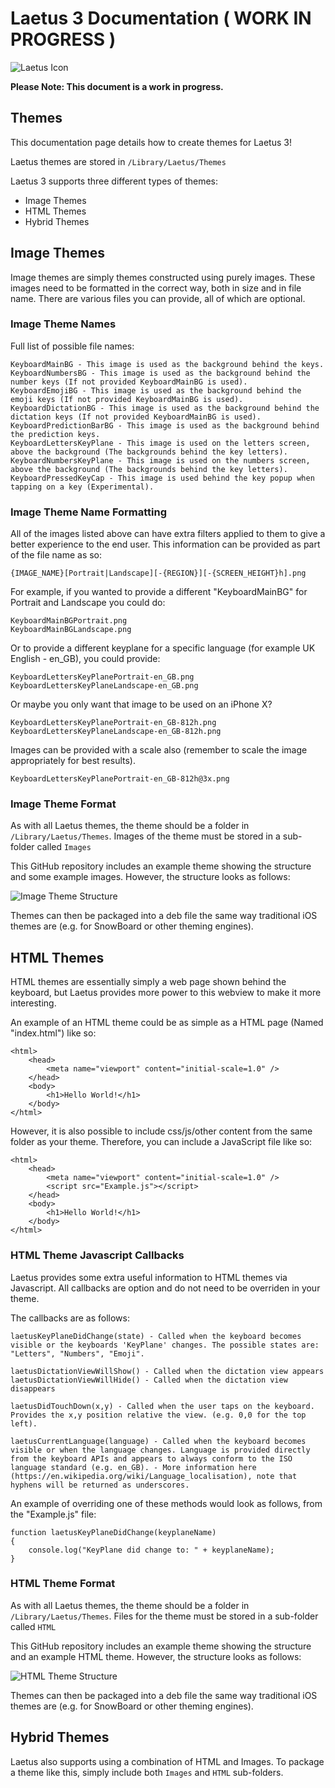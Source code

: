 # Laetus 3 Documentation ( WORK IN PROGRESS )

![Laetus Icon](https://i.imgur.com/VLQ2Q0Y.png)

**Please Note: This document is a work in progress.**

## Themes

This documentation page details how to create themes for Laetus 3!

Laetus themes are stored in ```/Library/Laetus/Themes```

Laetus 3 supports three different types of themes:
- Image Themes
- HTML Themes
- Hybrid Themes

## Image Themes
Image themes are simply themes constructed using purely images. These images need to be formatted in the correct way, both in size and in file name.
There are various files you can provide, all of which are optional.

### Image Theme Names
Full list of possible file names:
```
KeyboardMainBG - This image is used as the background behind the keys.
KeyboardNumbersBG - This image is used as the background behind the number keys (If not provided KeyboardMainBG is used).
KeyboardEmojiBG - This image is used as the background behind the emoji keys (If not provided KeyboardMainBG is used).
KeyboardDictationBG - This image is used as the background behind the dictation keys (If not provided KeyboardMainBG is used).
KeyboardPredictionBarBG - This image is used as the background behind the prediction keys.
KeyboardLettersKeyPlane - This image is used on the letters screen, above the background (The backgrounds behind the key letters).
KeyboardNumbersKeyPlane - This image is used on the numbers screen, above the background (The backgrounds behind the key letters).
KeyboardPressedKeyCap - This image is used behind the key popup when tapping on a key (Experimental).
```

### Image Theme Name Formatting
All of the images listed above can have extra filters applied to them to give a better experience to the end user. This information can be provided as part of the file name as so:
```
{IMAGE_NAME}[Portrait|Landscape][-{REGION}][-{SCREEN_HEIGHT}h].png
```
For example, if you wanted to provide a different "KeyboardMainBG" for Portrait and Landscape you could do:
```
KeyboardMainBGPortrait.png
KeyboardMainBGLandscape.png
```
Or to provide a different keyplane for a specific language (for example UK English - en_GB), you could provide:
```
KeyboardLettersKeyPlanePortrait-en_GB.png
KeyboardLettersKeyPlaneLandscape-en_GB.png
```
Or maybe you only want that image to be used on an iPhone X?
```
KeyboardLettersKeyPlanePortrait-en_GB-812h.png
KeyboardLettersKeyPlaneLandscape-en_GB-812h.png
```

Images can be provided with a scale also (remember to scale the image appropriately for best results).
```
KeyboardLettersKeyPlanePortrait-en_GB-812h@3x.png
```

### Image Theme Format
As with all Laetus themes, the theme should be a folder in ```/Library/Laetus/Themes```.
Images of the theme must be stored in a sub-folder called ```Images```

This GitHub repository includes an example theme showing the structure and some example images. However, the structure looks as follows:

![Image Theme Structure](https://i.imgur.com/Ik3lSoM.png)

Themes can then be packaged into a deb file the same way traditional iOS themes are (e.g. for SnowBoard or other theming engines).

## HTML Themes
HTML themes are essentially simply a web page shown behind the keyboard, but Laetus provides more power to this webview to make it more interesting. 

An example of an HTML theme could be as simple as a HTML page (Named "index.html") like so:
```
<html>
    <head>
        <meta name="viewport" content="initial-scale=1.0" />
    </head>
    <body>
        <h1>Hello World!</h1>
    </body>
</html>
```

However, it is also possible to include css/js/other content from the same folder as your theme. Therefore, you can include a JavaScript file like so:
```
<html>
    <head>
        <meta name="viewport" content="initial-scale=1.0" />
        <script src="Example.js"></script>
    </head>
    <body>
        <h1>Hello World!</h1>
    </body>
</html>
```

### HTML Theme Javascript Callbacks
Laetus provides some extra useful information to HTML themes via Javascript.
All callbacks are option and do not need to be overriden in your theme.

The callbacks are as follows:
```
laetusKeyPlaneDidChange(state) - Called when the keyboard becomes visible or the keyboards 'KeyPlane' changes. The possible states are: "Letters", "Numbers", "Emoji".

laetusDictationViewWillShow() - Called when the dictation view appears
laetusDictationViewWillHide() - Called when the dictation view disappears

laetusDidTouchDown(x,y) - Called when the user taps on the keyboard. Provides the x,y position relative the view. (e.g. 0,0 for the top left).

laetusCurrentLanguage(language) - Called when the keyboard becomes visible or when the language changes. Language is provided directly from the keyboard APIs and appears to always conform to the ISO language standard (e.g. en_GB). - More information here (https://en.wikipedia.org/wiki/Language_localisation), note that hyphens will be returned as underscores. 
```

An example of overriding one of these methods would look as follows, from the "Example.js" file:
```
function laetusKeyPlaneDidChange(keyplaneName)
{
    console.log("KeyPlane did change to: " + keyplaneName);
}
```

### HTML Theme Format
As with all Laetus themes, the theme should be a folder in ```/Library/Laetus/Themes```.
Files for the theme must be stored in a sub-folder called ```HTML```

This GitHub repository includes an example theme showing the structure and an example HTML theme. However, the structure looks as follows:

![HTML Theme Structure](https://i.imgur.com/HhTYDDX.png)

Themes can then be packaged into a deb file the same way traditional iOS themes are (e.g. for SnowBoard or other theming engines).

## Hybrid Themes
Laetus also supports using a combination of HTML and Images.
To package a theme like this, simply include both ```Images``` and ```HTML``` sub-folders.